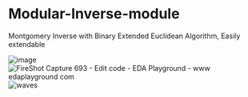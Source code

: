 # Modular-Inverse-module
Montgomery Inverse with Binary Extended Euclidean Algorithm, Easily extendable 

![image](https://user-images.githubusercontent.com/53184086/201279487-948721f5-98ea-4baa-8183-50dae7ee4acd.png)
![FireShot Capture 693 - Edit code - EDA Playground - www edaplayground com](https://user-images.githubusercontent.com/53184086/201279115-3675a418-cb21-440a-bea0-5e020d15f60c.png)
![waves](https://user-images.githubusercontent.com/53184086/201279169-736d07c5-621b-4fc0-a9cc-4621dee42af8.png)
